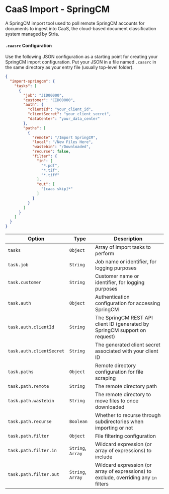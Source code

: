 # CaaS Import - SpringCM

A SpringCM import tool used to poll remote SpringCM accounts for documents
to ingest into CaaS, the cloud-based document classification system
managed by Stria.

#### `.caasrc` Configuration

Use the following JSON configuration as a starting point for creating your
SpringCM import configuration. Put your JSON in a file named `.caasrc` in
the same directory as your entry file (usually top-level folder).

```json
{
  "import-springcm": {
    "tasks": [
      {
        "job": "JID00000",
        "customer": "CID00000",
        "auth": {
          "clientId": "your_client_id",
          "clientSecret": "your_client_secret",
          "dataCenter": "your_data_center"
        },
        "paths": [
          {
            "remote": "/Import SpringCM",
            "local": "/New Files Here",
            "wastebin": "/Downloaded",
            "recurse": false,
            "filter": {
              "in": [
                "*.pdf",
                "*.tif",
                "*.tiff"
              ],
              "out": [
                "[caas skip]*"
              ]
            }
          }
        ]
      }
    ]
  }
}
```

| Option | Type | Description |
|--------|------|-------------|
| `tasks` | `Object` | Array of import tasks to perform |
| `task.job` | `String` | Job name or identifier, for logging purposes |
| `task.customer` | `String` | Customer name or identifier, for logging purposes |
| `task.auth` | `Object` | Authentication configuration for accessing SpringCM |
| `task.auth.clientId` | `String` | The SpringCM REST API client ID (generated by SpringCM support on request) |
| `task.auth.clientSecret` | `String` | The generated client secret associated with your client ID |
| `task.paths` | `Object` | Remote directory configuration for file scraping |
| `task.path.remote` | `String` | The remote directory path |
| `task.path.wastebin` | `String` | The remote directory to move files to once downloaded |
| `task.path.recurse` | `Boolean` | Whether to recurse through subdirectories when importing or not |
| `task.path.filter` | `Object` |  File filtering configuration |
| `task.path.filter.in` | `String`, `Array` | Wildcard expression (or array of expressions) to include |
| `task.path.filter.out` | `String`, `Array` | Wildcard expression (or array of expressions) to exclude, overriding any `in` filters |

